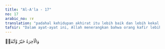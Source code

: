 ```yaml
---
title: "Al-A'la - 17"
no: 17
arabic_no: ١٧
translation: "padahal kehidupan akhirat itu lebih baik dan lebih kekal."
tafsir: "Dalam ayat-ayat ini, Allah menerangkan bahwa orang kafir lebih mengutamakan kesenangan di dunia daripada kesenangan di akhirat. Padahal, semestinya mereka memilih kesenangan akhirat, sesuai dengan yang dikehendaki oleh agama Allah. Kesenangan akhirat itu lebih baik dan kekal abadi, sedangkan kesenangan di dunia akan lenyap diliputi oleh kekotoran dan kesedihan. Meskipun begitu, secara umum manusia perlu seimbang dalam usaha dan mengatur porsi waktu untuk kepentingan dunia dan akhirat, sebagaimana firman Allah:\n\nDan carilah (pahala) negeri akhirat dengan apa yang telah dianugerahkan Allah kepadamu, tetapi janganlah kamu lupakan bagianmu di dunia dan berbuat baiklah (kepada orang lain) sebagaimana Allah telah berbuat baik kepadamu, dan janganlah kamu berbuat kerusakan di bumi. Sungguh, Allah tidak menyukai orang yang berbuat kerusakan. (al-Qasas/28: 77)"
---
```

وَالْاٰخِرَةُ خَيْرٌ وَّاَبْقٰىۗ 